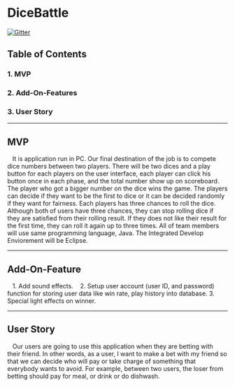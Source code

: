 # DiceBattle
[![Gitter](https://badges.gitter.im/Join%20Chat.svg)](https://gitter.im/Dice_battle/Lobby?utm_source=share-link&utm_medium=link&utm_campaign=share-link?utm_source=badge&utm_medium=badge&utm_campaign=pr-badge&utm_content=badge)
## Table of Contents 

### 1. MVP
### 2. Add-On-Features
### 3. User Story

***

## MVP
    It is application run in PC. Our final destination of the job is to compete dice numbers between two players. There will be two dices and a play button for each players on the user interface, each player can click his button once in each phase, and the total number show up on scoreboard. The player who got a bigger number on the dice wins the game. The players can decide if they want to be the first to dice or it can be decided randomly if they want for fairness. Each players has three chances to roll the dice. Although both of users have three chances, they can stop rolling dice if they are satisfied from their rolling result. If they does not like their result for the first time, they can roll it again up to three times. All of team members will use same programming language, Java. The Integrated Develop Enviorement will be Eclipse. 
    
***

## Add-On-Feature
    1. Add sound effects.
    2. Setup user account (user ID, and password) function for storing user data like win rate, play history into database.
    3. Special light effects on winner.
  
***

## User Story
    Our users are going to use this application when they are betting with their friend. In other words, as a user, I want to make a bet with my friend so that we can decide who will pay or take charge of something that everybody wants to avoid. For example, between two users, the loser from betting should pay for meal, or drink or do dishwash.
    
    
